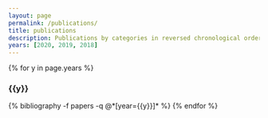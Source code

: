 ```yaml
---
layout: page
permalink: /publications/
title: publications
description: Publications by categories in reversed chronological order. Generated by jekyll-scholar.
years: [2020, 2019, 2018]
---
```


{% for y in page.years %}
  <h3 class="year">{{y}}</h3>
  {% bibliography -f papers -q @*[year={{y}}]* %}
{% endfor %}
